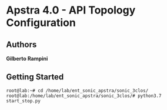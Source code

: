 # Apstra 4.0 - API Topology Configuration

## Authors

**Gilberto Rampini**

## Getting Started


```
root@lab:~# cd /home/lab/ent_sonic_apstra/sonic_3clos/
root@lab:/home/lab/ent_sonic_apstra/sonic_3clos/# python3.7 start_stop.py 

```

